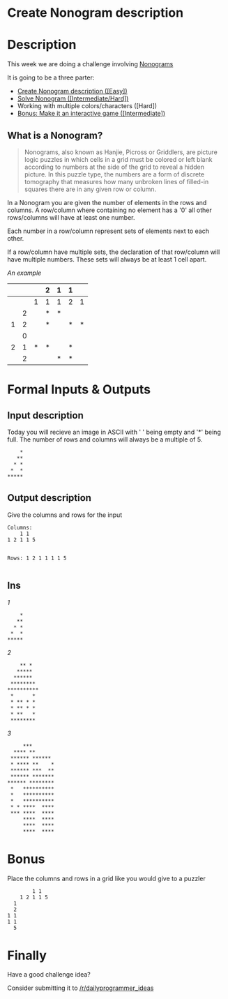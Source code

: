 # Create Nonogram description
<div class="md"><h1>Description</h1>
<p>This week we are doing a challenge involving <a href="https://en.wikipedia.org/wiki/Nonogram">Nonograms</a></p>
<p>It is going to be a three parter:</p>
<ul>
<li><a href="https://www.reddit.com/r/dailyprogrammer/comments/42lhem/20160125_challenge_251_easy_create_nonogram/">Create Nonogram description ([Easy])</a></li>
<li><a href="https://www.reddit.com/r/dailyprogrammer/comments/42x90t/20160127_challenge_251_hard_solve_a_nonogram_bonus/">Solve Nonogram ([Intermediate/Hard])</a></li>
<li>Working with multiple colors/characters ([Hard])</li>
<li><a href="https://www.reddit.com/r/dailyprogrammer/comments/42x90t/20160127_challenge_251_hard_solve_a_nonogram_bonus/">Bonus: Make it an interactive game ([Intermediate])</a></li>
</ul>
<h2>What is a Nonogram?</h2>
<blockquote>
<p>Nonograms, also known as Hanjie, Picross or Griddlers, are picture logic puzzles in which cells in a grid must be colored or left blank according to numbers at the side of the grid to reveal a hidden picture. In this puzzle type, the numbers are a form of discrete tomography that measures how many unbroken lines of filled-in squares there are in any given row or column.</p>
</blockquote>
<p>In a Nonogram you are given the number of elements in the rows and columns. A row/column where containing no element has a '0' all other rows/columns will have at least one number.</p>
<p>Each number in a row/column represent sets of elements next to each other. </p>
<p>If a row/column have multiple sets, the declaration of that row/column will have multiple numbers. These sets will always be at least 1 cell apart.</p>
<p><em>An example</em></p>
<table><thead>
<tr>
<th></th>
<th></th>
<th></th>
<th>2</th>
<th>1</th>
<th>1</th>
<th></th>
</tr>
</thead><tbody>
<tr>
<td></td>
<td></td>
<td>1</td>
<td>1</td>
<td>1</td>
<td>2</td>
<td>1</td>
</tr>
<tr>
<td></td>
<td>2</td>
<td></td>
<td>*</td>
<td>*</td>
<td></td>
<td></td>
</tr>
<tr>
<td>1</td>
<td>2</td>
<td></td>
<td>*</td>
<td></td>
<td>*</td>
<td>*</td>
</tr>
<tr>
<td></td>
<td>0</td>
<td></td>
<td></td>
<td></td>
<td></td>
<td></td>
</tr>
<tr>
<td>2</td>
<td>1</td>
<td>*</td>
<td>*</td>
<td></td>
<td>*</td>
<td></td>
</tr>
<tr>
<td></td>
<td>2</td>
<td></td>
<td></td>
<td>*</td>
<td>*</td>
<td></td>
</tr>
</tbody></table>
<h1>Formal Inputs &amp; Outputs</h1>
<h2>Input description</h2>
<p>Today you will recieve an image in ASCII with ' ' being empty and '*' being full. The number of rows and columns will always be a multiple of 5.</p>
<pre><code>    *
   **
  * *
 *  *
*****
</code></pre>
<h2>Output description</h2>
<p>Give the columns and rows for the input </p>
<pre><code>Columns:
    1 1 
1 2 1 1 5

Rows:
  1
  2
1 1
1 1
  5
</code></pre>
<h2>Ins</h2>
<p><em>1</em></p>
<pre><code>    *
   **
  * *
 *  *
*****
</code></pre>
<p><em>2</em></p>
<pre><code>    ** *  
   *****  
  ******  
 ******** 
**********
 *      * 
 * ** * * 
 * ** * * 
 * **   * 
 ******** 
</code></pre>
<p><em>3</em></p>
<pre><code>     ***       
  **** **      
 ****** ****** 
 * **** **    *
 ****** ***  **
 ****** *******
****** ********
 *   **********
 *   **********
 *   **********
 * * ****  ****
 *** ****  ****
     ****  ****
     ****  ****
     ****  ****
</code></pre>
<h1>Bonus</h1>
<p>Place the columns and rows in a grid like you would give to a puzzler</p>
<pre><code>        1 1 
    1 2 1 1 5
  1
  2
1 1
1 1
  5
</code></pre>
<h1>Finally</h1>
<p>Have a good challenge idea?</p>
<p>Consider submitting it to <a href="/r/dailyprogrammer_ideas">/r/dailyprogrammer_ideas</a></p>
</div>
